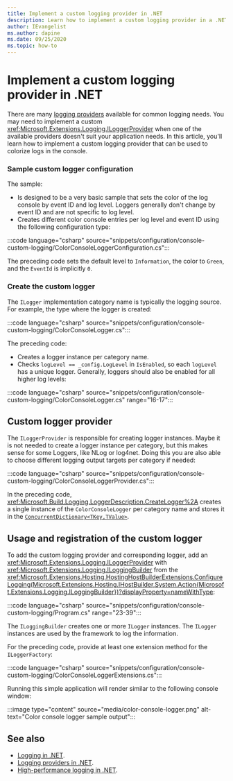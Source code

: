 ```yaml
---
title: Implement a custom logging provider in .NET
description: Learn how to implement a custom logging provider in a .NET applications.
author: IEvangelist
ms.author: dapine
ms.date: 09/25/2020
ms.topic: how-to
---
```


# Implement a custom logging provider in .NET

There are many [logging providers](logging-providers.md) available for common logging needs. You may need to implement a custom <xref:Microsoft.Extensions.Logging.ILoggerProvider> when one of the available providers doesn't suit your application needs. In this article, you'll learn how to implement a custom logging provider that can be used to colorize logs in the console.

### Sample custom logger configuration

The sample:

- Is designed to be a very basic sample that sets the color of the log console by event ID and log level. Loggers generally don't change by event ID and are not specific to log level.
- Creates different color console entries per log level and event ID using the following configuration type:

:::code language="csharp" source="snippets/configuration/console-custom-logging/ColorConsoleLoggerConfiguration.cs":::

The preceding code sets the default level to `Information`, the color to `Green`, and the `EventId` is implicitly `0`.

### Create the custom logger

The `ILogger` implementation category name is typically the logging source. For example, the type where the logger is created:

:::code language="csharp" source="snippets/configuration/console-custom-logging/ColorConsoleLogger.cs":::

The preceding code:

- Creates a logger instance per category name.
- Checks `logLevel == _config.LogLevel` in `IsEnabled`, so each `logLevel` has a unique logger. Generally, loggers should also be enabled for all higher log levels:

:::code language="csharp" source="snippets/configuration/console-custom-logging/ColorConsoleLogger.cs" range="16-17":::

## Custom logger provider

The `ILoggerProvider` is responsible for creating logger instances. Maybe it is not needed to create a logger instance per category, but this makes sense for some Loggers, like NLog or log4net. Doing this you are also able to choose different logging output targets per category if needed:

:::code language="csharp" source="snippets/configuration/console-custom-logging/ColorConsoleLoggerProvider.cs":::

In the preceding code, <xref:Microsoft.Build.Logging.LoggerDescription.CreateLogger%2A> creates a single instance of the `ColorConsoleLogger` per category name and stores it in the [`ConcurrentDictionary<TKey,TValue>`](/dotnet/api/system.collections.concurrent.concurrentdictionary-2).

## Usage and registration of the custom logger

To add the custom logging provider and corresponding logger, add an <xref:Microsoft.Extensions.Logging.ILoggerProvider> with <xref:Microsoft.Extensions.Logging.ILoggingBuilder> from the <xref:Microsoft.Extensions.Hosting.HostingHostBuilderExtensions.ConfigureLogging(Microsoft.Extensions.Hosting.IHostBuilder,System.Action{Microsoft.Extensions.Logging.ILoggingBuilder})?displayProperty=nameWithType>:

:::code language="csharp" source="snippets/configuration/console-custom-logging/Program.cs" range="23-39":::

The `ILoggingBuilder` creates one or more `ILogger` instances. The `ILogger` instances are used by the framework to log the information.

For the preceding code, provide at least one extension method for the `ILoggerFactory`:

:::code language="csharp" source="snippets/configuration/console-custom-logging/ColorConsoleLoggerExtensions.cs":::

Running this simple application will render similar to the following console window:

:::image type="content" source="media/color-console-logger.png" alt-text="Color console logger sample output":::

## See also

- [Logging in .NET](logging.md).
- [Logging providers in .NET](logging-providers.md).
- [High-performance logging in .NET](loggermesssage.md).
